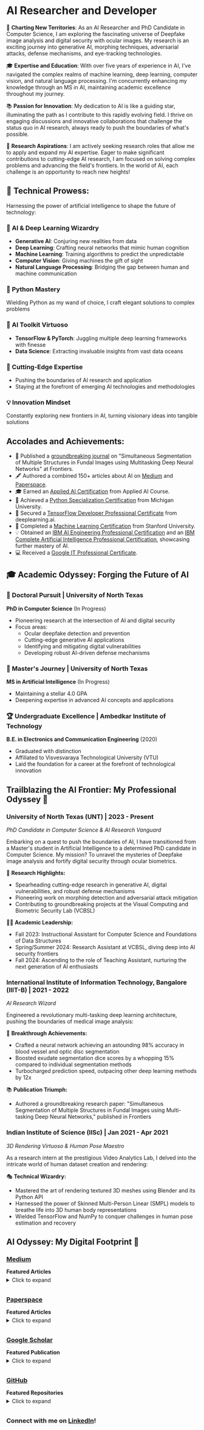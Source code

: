 # AI Researcher and Developer

🔭 **Charting New Territories**: As an AI Researcher and PhD Candidate in Computer Science, I am exploring the fascinating universe of Deepfake image analysis and digital security with ocular images. My research is an exciting journey into generative AI, morphing techniques, adversarial attacks, defense mechanisms, and eye-tracking technologies.

🎓 **Expertise and Education**: With over five years of experience in AI, I've navigated the complex realms of machine learning, deep learning, computer vision, and natural language processing. I'm concurrently enhancing my knowledge through an MS in AI, maintaining academic excellence throughout my journey.

📚 **Passion for Innovation**: My dedication to AI is like a guiding star, illuminating the path as I contribute to this rapidly evolving field. I thrive on engaging discussions and innovative collaborations that challenge the status quo in AI research, always ready to push the boundaries of what's possible.

🚀 **Research Aspirations**: I am actively seeking research roles that allow me to apply and expand my AI expertise. Eager to make significant contributions to cutting-edge AI research, I am focused on solving complex problems and advancing the field's frontiers. In the world of AI, each challenge is an opportunity to reach new heights!

## 🧠 Technical Prowess:

Harnessing the power of artificial intelligence to shape the future of technology:

### 🔮 AI & Deep Learning Wizardry
- **Generative AI**: Conjuring new realities from data
- **Deep Learning**: Crafting neural networks that mimic human cognition
- **Machine Learning**: Training algorithms to predict the unpredictable
- **Computer Vision**: Giving machines the gift of sight
- **Natural Language Processing**: Bridging the gap between human and machine communication

### 🐍 Python Mastery
Wielding Python as my wand of choice, I craft elegant solutions to complex problems

### 🧰 AI Toolkit Virtuoso
- **TensorFlow & PyTorch**: Juggling multiple deep learning frameworks with finesse
- **Data Science**: Extracting invaluable insights from vast data oceans

### 🚀 Cutting-Edge Expertise
- Pushing the boundaries of AI research and application
- Staying at the forefront of emerging AI technologies and methodologies

### 💡 Innovation Mindset
Constantly exploring new frontiers in AI, turning visionary ideas into tangible solutions

## Accolades and Achievements:

- 📖 Published a [groundbreaking journal](https://www.frontiersin.org/articles/10.3389/frsip.2022.936875/full) on "Simultaneous Segmentation of Multiple Structures in Fundal Images using Multitasking Deep Neural Networks" at Frontiers.
- 🖋️ Authored a combined 150+ articles about AI on [Medium](https://bharath-k1297.medium.com/) and [Paperspace](https://blog.paperspace.com/author/bharath/).
- 🎓 Earned an [Applied AI Certification](https://www.appliedaicourse.com/certificate/b55d59d420) from Applied AI Course.
- 🐍 Achieved a [Python Specialization Certification](https://coursera.org/share/668162a336055b8c2b6a59435bff7beb) from Michigan University.
- 🧠 Secured a [TensorFlow Developer Professional Certificate](https://coursera.org/share/6e1360edeea651de16987904fcfd6d4c) from deeplearning.ai.
- 🤖 Completed a [Machine Learning Certification](https://coursera.org/share/bdb40085d29546a59653515be5177b68) from Stanford University.
- 💡 Obtained an [IBM AI Engineering Professional Certification](https://www.coursera.org/account/accomplishments/specialization/certificate/5STC5ZA53PJ3) and an [IBM Complete Artificial Intelligence Professional Certification](https://www.coursera.org/account/accomplishments/specialization/certificate/5STC5ZA53PJ3), showcasing further mastery of AI.
- 💻 Received a [Google IT Professional Certificate](https://coursera.org/share/79b338cededdc0b13a61cf87dfe33cf7).

## 🎓 Academic Odyssey: Forging the Future of AI

### 🔬 Doctoral Pursuit | University of North Texas
**PhD in Computer Science** (In Progress)
- Pioneering research at the intersection of AI and digital security
- Focus areas:
  - Ocular deepfake detection and prevention
  - Cutting-edge generative AI applications
  - Identifying and mitigating digital vulnerabilities
  - Developing robust AI-driven defense mechanisms

### 🧠 Master's Journey | University of North Texas
**MS in Artificial Intelligence** (In Progress)
- Maintaining a stellar 4.0 GPA
- Deepening expertise in advanced AI concepts and applications

### 🏆 Undergraduate Excellence | Ambedkar Institute of Technology
**B.E. in Electronics and Communication Engineering** (2020)
- Graduated with distinction
- Affiliated to Visvesvaraya Technological University (VTU)
- Laid the foundation for a career at the forefront of technological innovation

## Trailblazing the AI Frontier: My Professional Odyssey 🚀

### University of North Texas (UNT) | 2023 - Present
*PhD Candidate in Computer Science & AI Research Vanguard*

Embarking on a quest to push the boundaries of AI, I have transitioned from a Master's student in Artificial Intelligence to a determined PhD candidate in Computer Science. My mission? To unravel the mysteries of Deepfake image analysis and fortify digital security through ocular biometrics.

🔬 **Research Highlights:**
- Spearheading cutting-edge research in generative AI, digital vulnerabilities, and robust defense mechanisms
- Pioneering work on morphing detection and adversarial attack mitigation
- Contributing to groundbreaking projects at the Visual Computing and Biometric Security Lab (VCBSL)

👨‍🏫 **Academic Leadership:**
- Fall 2023: Instructional Assistant for Computer Science and Foundations of Data Structures
- Spring/Summer 2024: Research Assistant at VCBSL, diving deep into AI security frontiers
- Fall 2024: Ascending to the role of Teaching Assistant, nurturing the next generation of AI enthusiasts

### International Institute of Information Technology, Bangalore (IIIT-B) | 2021 - 2022
*AI Research Wizard*

Engineered a revolutionary multi-tasking deep learning architecture, pushing the boundaries of medical image analysis:

🧠 **Breakthrough Achievements:**
- Crafted a neural network achieving an astounding 98% accuracy in blood vessel and optic disc segmentation
- Boosted exudate segmentation dice scores by a whopping 15% compared to individual segmentation methods
- Turbocharged prediction speed, outpacing other deep learning methods by 12x

📚 **Publication Triumph:**
- Authored a groundbreaking research paper: "Simultaneous Segmentation of Multiple Structures in Fundal Images using Multi-tasking Deep Neural Networks," published in Frontiers

### Indian Institute of Science (IISc) | Jan 2021 - Apr 2021
*3D Rendering Virtuoso & Human Pose Maestro*

As a research intern at the prestigious Video Analytics Lab, I delved into the intricate world of human dataset creation and rendering:

🎭 **Technical Wizardry:**
- Mastered the art of rendering textured 3D meshes using Blender and its Python API
- Harnessed the power of Skinned Multi-Person Linear (SMPL) models to breathe life into 3D human body representations
- Wielded TensorFlow and NumPy to conquer challenges in human pose estimation and recovery

<style>
  .section-header {
    margin-bottom: 5px;
  }
  .featured-title {
    margin-bottom: 5px;
  }
  details {
    margin-bottom: 20px;
  }
  summary {
    margin-bottom: 10px;
  }
</style>

<h2>AI Odyssey: My Digital Footprint 🚀</h2>

<h3 class="section-header"><a href="https://bharath-k1297.medium.com/">Medium</a></h3>
<p class="featured-title"><strong>Featured Articles</strong></p>
<details>
<summary>Click to expand</summary>
<ul>
<li><a href="https://medium.com/p/48b9fe0a17bf">Next Word Prediction with NLP and Deep Learning</a></li>
<li><a href="https://medium.com/p/3e83d1351a8">Best PC Builds For Deep Learning In Every Budget Ranges</a></li>
<li>Human Emotion and Gesture Detector Using Deep Learning: <a href="https://medium.com/p/d0023008d0eb">Part-1</a> and <a href="https://medium.com/p/471724f7a023">Part-2</a></li>
</ul>
</details>

<h3 class="section-header"><a href="https://blog.paperspace.com/author/bharath/">Paperspace</a></h3>
<p class="featured-title"><strong>Featured Articles</strong></p>
<details>
<summary>Click to expand</summary>
<ol>
<li><a href="https://blog.paperspace.com/nlp-machine-translation-with-keras/">Machine Translation With Sequence To Sequence Models And Dot Attention Mechanism</a></li>
<li><a href="https://blog.paperspace.com/image-captioning-with-tensorflow/">Image Captioning With TensorFlow And Keras</a></li>
<li><a href="https://blog.paperspace.com/face-generation-with-dcgans/">Face Generation with GANs</a></li>
<li><a href="https://blog.paperspace.com/super-resolution-generative-adversarial-networks/">SRGAN: Super Resolution Generative Adversarial Networks</a></li>
<li><a href="https://blog.paperspace.com/projects-with-reinforcement-learning/">Projects With Reinforcement Learning</a></li>
</ol>
</details>

<h3 class="section-header"><a href="https://scholar.google.com/citations?user=Dufrp4gAAAAJ&hl=en">Google Scholar</a></h3>
<p class="featured-title"><strong>Featured Publication</strong></p>
<details>
<summary>Click to expand</summary>
<ol>
<li><a href="https://scholar.google.com/citations?view_op=view_citation&hl=en&user=Dufrp4gAAAAJ&citation_for_view=Dufrp4gAAAAJ:u5HHmVD_uO8C">Simultaneous segmentation of multiple structures in fundal images using multi-tasking deep neural networks</a></li>
</ol>
</details>

<h3 class="section-header"><a href="https://github.com/Bharath-K3">GitHub</a></h3>
<p class="featured-title"><strong>Featured Repositories</strong></p>
<details>
<summary>Click to expand</summary>
<ol>
<li><a href="https://github.com/Bharath-K3/Next-Word-Prediction-with-NLP-and-Deep-Learning">Next-Word-Prediction-with-NLP-and-Deep-Learning</a></li>
<li><a href="https://github.com/Bharath-K3/Smart-Face-Lock-System">Smart-Face-Lock-System</a></li>
<li><a href="https://github.com/Bharath-K3/Human-Emotion-and-Gesture-Detector">Human-Emotion-and-Gesture-Detector</a></li>
<li><a href="https://github.com/Bharath-K3/Innovative-Chatbot-using-1-Dimensional-Convolutional-Layers">Innovative-Chatbot-using-1-Dimensional-Convolutional-Layers</a></li>
<li><a href="https://github.com/Bharath-K3/AI-Voice-Assistant">AI-Voice-Assistant</a></li>
</ol>
</details>

<h3>Connect with me on <a href="https://www.linkedin.com/in/bharath-k33">LinkedIn</a>!</h3>
